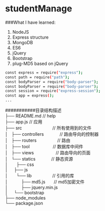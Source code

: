 # studentManage  
###What I have learned:
1.  NodeJS
2.  Express structure
3.  MongoDB
4.  ES6
5.  jQuery
6.  Bootstrap
7.  plug-MD5 based on jQuery

```bash
const express = require("express");
const path = require("path");
const bodyParser = require("body-parser");
const bodyParser = require("body-parser");
const session = require("express-session");
const app = express();
...
```


###########目录结构描述  
├── README.md                   // help   
├── app.js                      // 应用  
├── src                         // 所有使用到的文件  
│   ├── controllers             // 路由导向的控制器  
│   ├── routers                 // 路由  
│   ├── tool                    // 数据库中间件  
│   ├── views                   // 路由导向的页面    
│   └── statics                 // 静态资源  
│       ├── css  
│       ├── js  
│       └── lib                 // 引用的库   
│           ├── md5.js          // md5加密文件     
│           ├── jquery.min.js  
│           └── bootstrap          
├── node_modules  
└── package.json  
